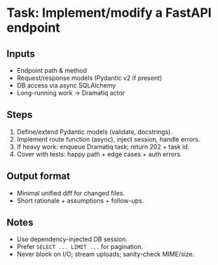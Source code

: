 # Task: Implement/modify a FastAPI endpoint

## Inputs

- Endpoint path & method
- Request/response models (Pydantic v2 if present)
- DB access via async SQLAlchemy
- Long-running work -> Dramatiq actor

## Steps

1) Define/extend Pydantic models (validate, docstrings).
2) Implement route function (async), inject session, handle errors.
3) If heavy work: enqueue Dramatiq task; return 202 + task id.
4) Cover with tests: happy path + edge cases + auth errors.

## Output format

- Minimal unified diff for changed files.
- Short rationale + assumptions + follow-ups.

## Notes

- Use dependency-injected DB session.
- Prefer `SELECT ... LIMIT ...` for pagination.
- Never block on I/O; stream uploads; sanity-check MIME/size.
